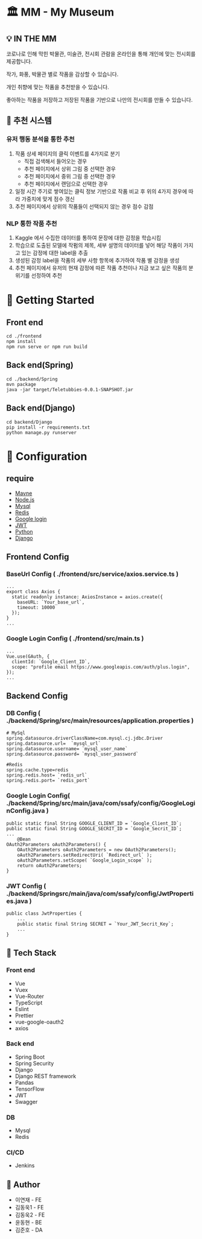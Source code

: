 # :classical_building: MM - My Museum

## :bulb: IN THE MM

코로나로 인해 막힌 박물관, 미술관, 전시회 관람을 온라인을 통해 개인에 맞는 전시회를 제공합니다.

작가, 화풍, 박물관 별로 작품을 감상할 수 있습니다.

개인 취향에 맞는 작품을 추천받을 수 있습니다.

좋아하는 작품을 저장하고 저장된 작품을 기반으로 나만의 전시회를 만들 수 있습니다.



## :mag_right: 추천 시스템

### 유저 행동 분석을 통한 추천

1. 작품 상세 페이지의 클릭 이벤트를 4가지로 분기
   * 직접 검색해서 들어오는 경우
   * 추천 페이지에서 상위 그림 중 선택한 경우
   * 추천 페이지에서 중위 그림 중 선택한 경우
   * 추천 페이지에서 랜덤으로 선택한 경우
2. 일정 시간 주기로 쌓여있는 클릭 정보 기반으로 작품 비교 후 위의 4가지 경우에 따라 가중치에 맞게 점수 갱신
3. 추천 페이지에서 상위의 작품들이 선택되지 않는 경우 점수 감점

### NLP 통한 작품 추천

1. Kaggle 에서 수집한 데이터를 통하여 문장에 대한 감정을 학습시킴
2. 학습으로 도출된 모델에 작펌의 제목, 세부 설명의 데이터를 넣어 해당 작품이 가지고 있는 감정에 대한 label을 추출
3. 생성된 감정 label을 작품의 세부 사항 항목에 추가하여 작품 별 감정을 생성
4. 추천 페이지에서 유저의 현재 감정에 따른 작품 추천이나 지금 보고 싶은 작품의 분위기를 선정하여 추천

# :tada: Getting Started

## Front end
```
cd ./frontend
npm install
npm run serve or npm run build
```
## Back end(Spring)
```
cd ./backend/Spring
mvn package
java -jar target/Teletubbies-0.0.1-SNAPSHOT.jar
```

## Back end(Django)
```
cd backend/Django
pip install -r requirements.txt
python manage.py runserver
```

# :wrench: Configuration

## require
- [Mavne](https://maven.apache.org/)
- [Node.js](https://nodejs.org/en/)
- [Mysql](https://www.mysql.com/)
- [Redis](https://redis.io/)
- [Google login](https://developers.google.com/identity/sign-in/web)
- [JWT](https://jwt.io/)
- [Python](https://www.python.org/)
- [Django](https://www.djangoproject.com/)

## Frontend Config
### BaseUrl Config ( ./frontend/src/service/axios.service.ts )
```
...
export class Axios {
  static readonly instance: AxiosInstance = axios.create({
    baseURL: `Your_base_url`,
    timeout: 10000
  });
}
...
```

### Google Login Config ( ./frontend/src/main.ts )
```
...
Vue.use(GAuth, {
  clientId: `Google_Client_ID`,
  scope: "profile email https://www.googleapis.com/auth/plus.login",
});
...
```
## Backend Config

### DB Config ( ./backend/Spring/src/main/resources/application.properties )
```
# MySql
spring.datasource.driverClassName=com.mysql.cj.jdbc.Driver
spring.datasource.url=  `mysql_url`
spring.datasource.username= `mysql_user_name`
spring.datasource.password= `mysql_user_password`

#Redis
spring.cache.type=redis
spring.redis.host= `redis_url`
spring.redis.port= `redis_port`

```


### Google Login Config( ./backend/Spring/src/main/java/com/ssafy/config/GoogleLoginConfig.java )
```
public static final String GOOGLE_CLIENT_ID = `Google_Client_ID`;
public static final String GOOGLE_SECRIT_ID = `Google_Secrit_ID`;
...
	@Bean
OAuth2Parameters oAuth2Parameters() {
	OAuth2Parameters oAuth2Parameters = new OAuth2Parameters();
	oAuth2Parameters.setRedirectUri( `Redirect_url` );
	oAuth2Parameters.setScope( `Google_Login_scope` );
	return oAuth2Parameters;
}

```
### JWT Config ( ./backend/Springsrc/main/java/com/ssafy/config/JwtProperties.java )
```
public class JwtProperties {
    ...
    public static final String SECRET = `Your_JWT_Secrit_Key`;
    ...
}
```

## :pencil: Tech Stack

### Front end
- Vue
- Vuex
- Vue-Router
- TypeScript
- Eslint
- Prettier
- vue-google-oauth2
- axios

### Back end

- Spring Boot
- Spring Security
- Django
- Django REST framework
- Pandas
- TensorFlow
- JWT
- Swagger

### DB

- Mysql
- Redis

### CI/CD

- Jenkins



## :busts_in_silhouette: Author

- 이연재 - FE
- 김동욱1 - FE
- 김동욱2 - FE
- 윤동현 - BE
- 김준호 - DA



